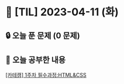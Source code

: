 # 📆 [TIL] 2023-04-11 (화)

## 🔒 오늘 푼 문제 (0 문제)

## 📝 오늘 공부한 내용

[[카테캠] 1주차 필수과정:HTML&CSS](https://monsta-zo.github.io/react/%EC%B9%B4%ED%83%9C%EC%BA%A0-1-1/)
